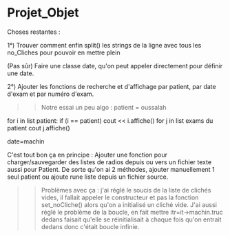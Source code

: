 # Projet_Objet

Choses restantes :

1°) Trouver comment enfin split() les strings de la ligne avec tous les no_Cliches pour pouvoir en mettre plein

(Pas sûr) Faire une classe date, qu'on peut appeler directement pour définir une date.

2°)
Ajouter les fonctions de recherche et d'affichage par patient, par date d'exam et par numéro d'exam.
>> Notre essai un peu algo :
>> patient = oussalah

for i in list patient:
    if (i == patient)
        cout << i.affiche()
        for j in list exams du patient
            cout j.affiche()

date=machin


C'est tout bon ça en principe :
Ajouter une fonction pour charger/sauvegarder des listes de radios depuis ou vers un fichier texte aussi pour Patient. De sorte qu'on ai 2 méthodes, ajouter manuellement 1 seul patient ou ajoute rune liste depuis un fichier source.
>> Problèmes avec ça : j'ai réglé le soucis de la liste de clichés vides, il fallait appeler le constructeur et
>> pas la fonction set_noCliche() alors qu'on a initialisé un cliché vide.
>> J'ai aussi réglé le problème de la boucle, en fait mettre itr=it->machin.truc dedans faisait qu'elle se
>> réinitialisait à chaque fois qu'on entrait dedans donc c'était boucle infinie.